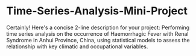 # Time-Series-Analysis-Mini-Project
 Certainly! Here's a concise 2-line description for your project:  Performing time series analysis on the occurrence of Haemorrhagic Fever with Renal Syndrome in Anhui Province, China, using statistical models to assess the relationship with key climatic and occupational variables.
